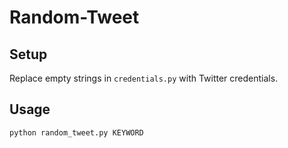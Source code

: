 # Random-Tweet

## Setup
Replace empty strings in `credentials.py` with Twitter credentials.

## Usage
`python random_tweet.py KEYWORD`
